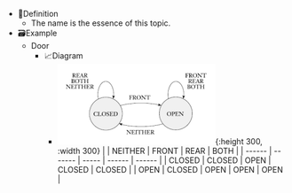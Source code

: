 - 📝Definition
	- The name is the essence of this topic.
- 🗃Example
	- Door
		- 📈Diagram
			- ![name](../assets/automaton_door.png){:height 300, :width 300}
			  |        | NEITHER | FRONT | REAR   | BOTH   |
			  | ------ | ------- | ----- | ------ | ------ |
			  | CLOSED | CLOSED  | OPEN  | CLOSED | CLOSED |
			  | OPEN   | CLOSED  | OPEN  | OPEN   | OPEN   |
